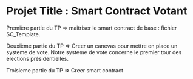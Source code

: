 
Projet Title : Smart Contract Votant 
=============

Première partie du TP => maitriser le smart contract de base : fichier SC_Template. 

Deuxième partie du TP => Creer un canevas pour mettre en place un systeme de vote.
Notre systeme de vote concerne le premier tour des élections présidentielles. 

Troisieme partie du TP => Creer smart contract
            
  
